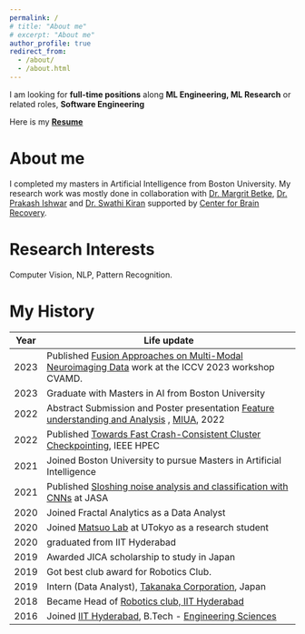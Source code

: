 ```yaml
---
permalink: /
# title: "About me"
# excerpt: "About me"
author_profile: true
redirect_from: 
  - /about/
  - /about.html
---
```


<!-- About Me
====== -->
I am looking for **full-time positions** along **ML Engineering, ML Research** or related roles, **Software Engineering** 
<!-- starting **Nov-Dec 2023** -->

Here is my [**Resume**](https://saurav717.github.io/assets/saurav-chennuri--s.pdf) 

# About me
I completed my masters in Artificial Intelligence from Boston University. My research work was mostly done in collaboration with [Dr. Margrit Betke](https://www.cs.bu.edu/faculty/betke/), [Dr. Prakash Ishwar](https://sites.bu.edu/pi/) and [Dr. Swathi Kiran](https://www.bu.edu/sargent/profile/swathi-kiran-ph-d-ccc-slp/) supported by [Center for Brain Recovery](https://www.bu.edu/cbr/).


Research Interests
======
Computer Vision, NLP, Pattern Recognition. 

My History
======


| Year      | Life update |
| ----------- | ----------- |
| 2023    | Published [Fusion Approaches on Multi-Modal Neuroimaging Data](https://openaccess.thecvf.com/content/ICCV2023W/CVAMD/papers/Chennuri_Fusion_Approaches_to_Predict_Post-Stroke_Aphasia_Severity_from_Multimodal_Neuroimaging_ICCVW_2023_paper.pdf) work at the ICCV 2023 workshop CVAMD.| 
| 2023    | Graduate with Masters in AI from Boston University |
| 2022      | Abstract Submission and Poster presentation [Feature understanding and Analysis](https://drive.google.com/drive/folders/1g7Lx0pfP39dUVCBgDXtNb2iSi1DnJipc) , [MIUA](https://www.miua2022.com/), 2022         |
| 2022      | Published [Towards Fast Crash-Consistent Cluster Checkpointing](https://ieeexplore.ieee.org/abstract/document/9926330), IEEE HPEC         |
| 2021   | Joined Boston University to pursue Masters in Artificial Intelligence         |
| 2021   | Published [Sloshing noise analysis and classification with CNNs](https://asa.scitation.org/doi/abs/10.1121/10.0004829) at JASA         |
| 2020      | Joined Fractal Analytics as a Data Analyst       |
| 2020   | Joined [Matsuo Lab]() at UTokyo as a research student        |
| 2020   | graduated from IIT Hyderabad        |
| 2019      | Awarded JICA scholarship to study in Japan       |
| 2019   |  Got best club award for Robotics Club.        |
| 2019      | Intern (Data Analyst), [Takanaka Corporation](https://www.takenaka.co.jp/takenaka_e/), Japan       |
| 2018   | Became Head of [Robotics club, IIT Hyderabad](https://scitech-iith.netlify.app/)        |
| 2016      | Joined [IIT Hyderabad](https://iith.ac.in/), B.Tech - [Engineering Sciences](https://es.iith.ac.in/)   |




